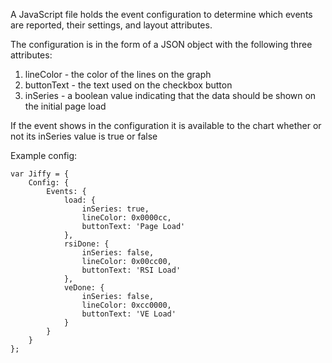 A JavaScript file holds the event configuration to determine which events are reported, their settings, and layout attributes.

The configuration is in the form of a JSON object with the following three attributes:

  1. lineColor - the color of the lines on the graph
  1. buttonText - the text used on the checkbox button
  1. inSeries - a boolean value indicating that the data should be shown on the initial page load

If the event shows in the configuration it is available to the chart whether or not its inSeries value is true or false

Example config:

```
var Jiffy = {
    Config: {
        Events: {
            load: {
                inSeries: true,
                lineColor: 0x0000cc,
                buttonText: 'Page Load'
            },
            rsiDone: {
                inSeries: false,
                lineColor: 0x00cc00,
                buttonText: 'RSI Load'
            },
            veDone: {
                inSeries: false,
                lineColor: 0xcc0000,
                buttonText: 'VE Load'
            }
        }
    }
};
```
